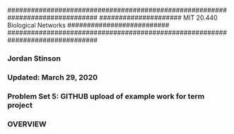 ###############################################################################
##################### MIT 20.440 Biological Networks ##########################
###############################################################################

### Jordan Stinson
### Updated: March 29, 2020
### Problem Set 5: GITHUB upload of example work for term project

### OVERVIEW
